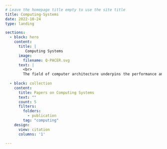 ```yaml
---
# Leave the homepage title empty to use the site title
title: Computing-Systems
date: 2022-10-24
type: landing

sections:
  - block: hero
    content:
      title: |
         Computing Systems
      image:
        filename: Q-PACER.svg
      text: |
        <br>
        The field of computer architecture underpins the performance and efficiency of all modern computing systems—from smartphones to supercomputers. Our research explores how to design processors that are faster, more energy-efficient, and capable of handling the demands of AI, scientific computing, and large-scale data analytics. We study microarchitecture components such as instruction pipelines, memory hierarchies, branch predictors, and multicore processors. 
        
  - block: collection
    content:
      title: Papers on Computing Systems
      text: ""
      count: 5
      filters:
        folders:
          - publication
        tag: "computing"
    design:
      view: citation
      columns: '1'

---
```

